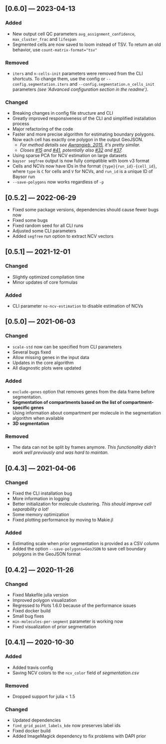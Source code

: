 ## [0.6.0] — 2023-04-13

### Added

- New output cell QC parameters `avg_assignment_confidence`, `max_cluster_frac` and `lifespan`
- Segmented cells are now saved to loom instead of TSV. To return an old behavior, use `count-matrix-format="tsv"`

### Removed

- `iters` and `n-cells-init` parameters were removed from the CLI shortcuts. To change them, use the config or `--config.segmentation.iters` and `--config.segmentation.n_cells_init` parameters *(see 'Advanced configuration section in the readme')*.

### Changed

- Breaking changes in config file structure and CLI
- Greatly improved responsiveness of the CLI and simplified installation process
- Major refactoring of the code
- Faster and more precise algorithm for estimating boundary polygons. Now each cell has exactly one polygon in the output GeoJSON.
    - *For method details see [Awrangjeb, 2015](https://doi.org/10.1109/IVCNZ.2015.7761536), it's pretty similar.*
    - *Closes [#15](https://github.com/kharchenkolab/Baysor/issues/15) and [#41](https://github.com/kharchenkolab/Baysor/issues/41), potentially also [#32](https://github.com/kharchenkolab/Baysor/issues/32) and [#37](https://github.com/kharchenkolab/Baysor/issues/37).*
- Using sparse PCA for NCV estimation on large datasets
- `baysor segfree` output is now fully compatible with loom v3 format
- Cells and NCVs now have IDs in the format `{type}{run_id}-{cell_id}`, where `type` is `C` for cells and `V` for NCVs, and `run_id` is a unique ID of Baysor run
- `--save-polygons` now works regardless of `-p`

## [0.5.2] — 2022-06-29

- Fixed some package versions, dependencies should cause fewer bugs now
- Fixed some bugs
- Fixed random seed for all CLI runs
- Adjusted some CLI parameters
- Added `segfree` run option to extract NCV vectors

## [0.5.1] — 2021-12-01

### Changed

- Slightly optimized compilation time
- Minor updates of core formulas

### Added

- CLI parameter `no-ncv-estimation` to disable estimation of NCVs

## [0.5.0] — 2021-06-03

### Changed

- `scale-std` now can be specified from CLI parameters
- Several bugs fixed
- Allow missing genes in the input data
- Updates in the core algorithm
- All diagnostic plots were updated

### Added

- `exclude-genes` option that removes genes from the data frame before segmentation.
- **Segmentation of compartments based on the list of compartment-specific genes**
- Using information about compartment per molecule in the segmentation algorithm when available
- **3D segmentation**

### Removed

- The data can not be split by frames anymore. *This functionality didn't work well previously and was hard to maintan.*

## [0.4.3] — 2021-04-06

### Changed

- Fixed the CLI installation bug
- More information in logging
- Better initialization for molecule clustering. *This should improve cell separability a lot!*
- Some memory optimization
- Fixed plotting performance by moving to Makie.jl

### Added

- Estimating scale when prior segmentation is provided as a CSV column
- Added the option `--save-polygons=GeoJSON` to save cell boundary polygons in the GeoJSON format

## [0.4.2] — 2020-11-26

### Changed

- Fixed Makefile julia version
- Improved polygon visualization
- Regressed to Plots 1.6.0 because of the performance issues
- Fixed docker build
- Small bug fixes
- `min-molecules-per-segment` parameter is working now
- Fixed visualization of prior segmentation

## [0.4.1] — 2020-10-30

### Added

- Added travis config
- Saving NCV colors to the `ncv_color` field of *segmentation.csv*

### Removed

- Dropped support for julia < 1.5

### Changed

- Updated dependencies
- `find_grid_point_labels_kde` now preserves label ids
- Fixed docker build
- Added ImageMagick dependency to fix problems with DAPI prior
